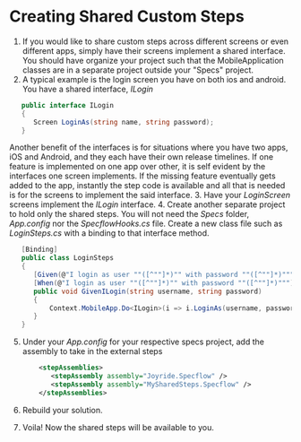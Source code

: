 # Creating Shared Custom Steps

1. If you would like to share custom steps across different screens or even different apps, simply have their screens implement a shared interface.  You should have organize your project such that the MobileApplication classes are in a separate project outside your "Specs" project.  
2.  A typical example is the login screen you have on both ios and android.  You have a shared interface, *ILogin* 

   ```csharp
      public interface ILogin
      {
         Screen LoginAs(string name, string password);
      }
   ```
   Another benefit of the interfaces is for situations where you have two apps, iOS and Android, and they each have their own release timelines.  If one feature is implemented on one app over other, it is self evident by the interfaces one screen implements.  If the missing feature eventually gets added to the app, instantly the step code is available and all that is needed is for the screens to implement the said interface.
3. Have your *LoginScreen* screens implement the *ILogin* interface.
4. Create another separate project to hold only the shared steps.  You will not need the *Specs* folder, *App.config* nor the *SpecflowHooks.cs* file.  Create a new class file such as *LoginSteps.cs* with a binding to that interface method.

   ```csharp
      [Binding]
      public class LoginSteps
      {  
         [Given(@"I login as user ""([^""]*)"" with password ""([^""]*)""")]
         [When(@"I login as user ""([^""]*)"" with password ""([^""]*)""")]
         public void GivenILogin(string username, string password)
         {
             Context.MobileApp.Do<ILogin>(i => i.LoginAs(username, password));
         }
      }
   ```
5. Under your *App.config* for your respective specs project, add the assembly to take in the external steps

   ```xml
       <stepAssemblies>
          <stepAssembly assembly="Joyride.Specflow" />
          <stepAssembly assembly="MySharedSteps.Specflow" />
       </stepAssemblies>
   ```
6. Rebuild your solution.  
7. Voila!  Now the shared steps will be available to you. 
